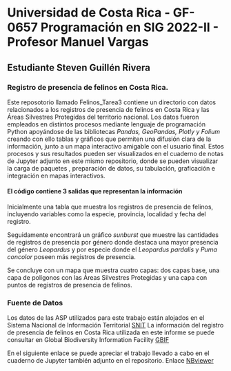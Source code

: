 # Universidad de Costa Rica - GF-0657 Programación en SIG 2022-II - Profesor Manuel Vargas 
## Estudiante Steven Guillén Rivera
### Registro de presencia de felinos en Costa Rica.

Este reposotorio llamado Felinos_Tarea3 contiene un directorio con datos relacionados a los registros de presencia de felinos en Costa Rica y las Áreas Silvestres Protegidas del territorio nacional. Los datos fueron empleados en distintos procesos mediante lenguaje de programación Python apoyándose de las bibliotecas *_Pandas, GeoPandas, Plotly y Folium_* creando con ello tablas y gráficos que permiten una difusión clara de la información, junto a un mapa interactivo amigable con el usuario final.
Estos procesos y sus resultados pueden ser visualizados en el cuaderno de notas de Jupyter adjunto en este mismo repositorio, donde se pueden visualizar la carga de paquetes , preparación de datos, su tabulación, graficación e integración en mapas interactivos.

#### El código contiene 3 salidas que representan la información 
Inicialmente una tabla que muestra los registros de presencia de felinos, incluyendo variables como  la especie,  provincia, localidad y fecha del registro.

Seguidamente encontrará un gráfico _sunburst_ que muestre las cantidades de registros de presencia por género donde destaca una mayor presencia del género _Leopardus_ y por especie donde el _Leopardus pardalis_ y _Puma concolor_ poseen más registros de presencia.

Se concluye con un mapa que muestra  cuatro capas: dos capas base, una capa de polígonos con las Áreas Silvestres Protegidas y una capa con puntos de registros de presencia de felinos.

### Fuente de Datos

Los datos de las ASP utilizados para este trabajo están alojados en el Sistema Nacional de Información Territorial [SNIT](https://www.snitcr.go.cr/ico_servicios_ogc_info?k=bm9kbzo6NDA=&nombre=SINAC)
La información del registro de presencia de felinos en Costa Rica utilizada en este informe se puede consultar en Global Biodiversity Information Facility [GBIF](https://www.gbif.org/occurrence/download/0141580-220831081235567) 

En el siguiente enlace se puede apreciar el trabajo llevado a cabo en el cuaderno de Jupyter también adjunto en el repositorio. Enlace [NBviewer](https://nbviewer.org/github/09StevenG/Felinos_Tarea3/blob/main/Felinos_CostaRica.ipynb) 

